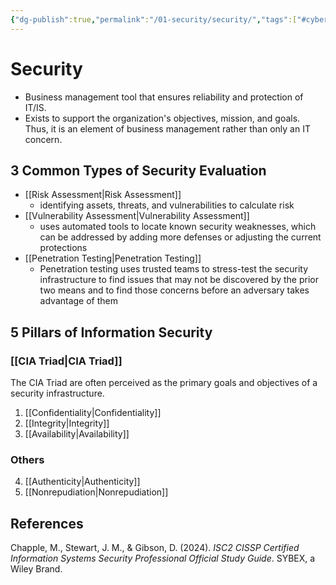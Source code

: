 ```yaml
---
{"dg-publish":true,"permalink":"/01-security/security/","tags":["#cybersecurity"]}
---
```


# Security
- Business management tool that ensures reliability and protection of IT/IS.
- Exists to support the organization's objectives, mission, and goals. Thus, it is an element of business management rather than only an IT concern.

## 3 Common Types of Security Evaluation
- [[Risk Assessment\|Risk Assessment]]
	- identifying assets, threats, and vulnerabilities to calculate risk
- [[Vulnerability Assessment\|Vulnerability Assessment]]
	- uses automated tools to locate known security weaknesses, which can be addressed by adding more defenses or adjusting the current protections
- [[Penetration Testing\|Penetration Testing]]
	- Penetration testing uses trusted teams to stress-test the security infrastructure to find issues that may not be discovered by the prior two means and to find those concerns before an adversary takes advantage of them

## 5 Pillars of Information Security
### [[CIA Triad\|CIA Triad]]
The CIA Triad are often perceived as the primary goals and objectives of a security infrastructure.
1.  [[Confidentiality\|Confidentiality]]
2.  [[Integrity\|Integrity]]
3.  [[Availability\|Availability]]
### Others
4.  [[Authenticity\|Authenticity]]
5.  [[Nonrepudiation\|Nonrepudiation]]





## References
Chapple, M., Stewart, J. M., & Gibson, D. (2024). _ISC2 CISSP Certified Information Systems Security Professional Official Study Guide_. SYBEX, a Wiley Brand.